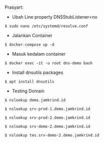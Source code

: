 Prasyart:
- Ubah Line property DNSStubListener=no
```shell
$ sudo nano /etc/systemd/resolve.conf
```
- Jalankan Container

```shell
$ docker-compose up -d
```
- Masuk kedalam container 
```shell
$ docker exec -it -u root dns-demo bash
```
- Install dnsutils packages
```shell
$ apt install dnsutils
```
- Testing Domain
```shell
$ nslookup demo.jamkrind.id
```
```shell
$ nslookup srv-prod-1.demo.jamkrind.id
```

```shell
$ nslookup srv-prod-2.demo.jamkrind.id
```

```shell
$ nslookup srv-demo-2.demo.jamkrind.id
```

```shell
$ nslookup tes.srv-demo-2.demo.jamkrind.id
```